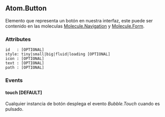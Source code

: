 ## Atom.Button
Elemento que representa un botón en nuestra interfaz, este puede ser contenido en las moleculas [Molecule.Navigation](http://) y [Molecule.Form](http://).


### Attributes

```
id   : [OPTIONAL]
style: tiny|small|big|fluid|loading [OPTIONAL]
icon : [OPTIONAL]
text : [OPTIONAL]
path : [OPTIONAL]
```

### Events

#### touch [DEFAULT]
Cualquier instancia de botón desplega el evento *Bubble.Touch* cuando es pulsado.
